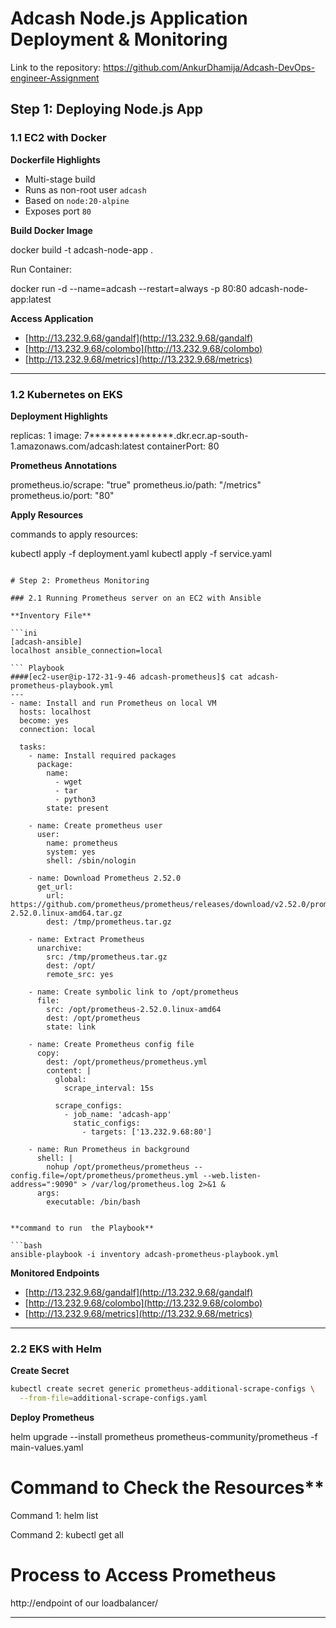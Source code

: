 
# Adcash Node.js Application Deployment & Monitoring

Link to the repository: https://github.com/AnkurDhamija/Adcash-DevOps-engineer-Assignment


## Step 1: Deploying Node.js App

### 1.1 EC2 with Docker

**Dockerfile Highlights**
- Multi-stage build
- Runs as non-root user `adcash`
- Based on `node:20-alpine`
- Exposes port `80`


**Build Docker Image**

docker build -t adcash-node-app .


Run Container:


docker run -d --name=adcash --restart=always -p 80:80 adcash-node-app:latest


**Access Application**

* [http://13.232.9.68/gandalf](http://13.232.9.68/gandalf)
* [http://13.232.9.68/colombo](http://13.232.9.68/colombo)
* [http://13.232.9.68/metrics](http://13.232.9.68/metrics)

---

### 1.2 Kubernetes on EKS

**Deployment Highlights**


replicas: 1
image: 7***************.dkr.ecr.ap-south-1.amazonaws.com/adcash:latest
containerPort: 80

**Prometheus Annotations**


prometheus.io/scrape: "true"
prometheus.io/path: "/metrics"
prometheus.io/port: "80"


**Apply Resources**

commands to apply resources: 

kubectl apply -f deployment.yaml
kubectl apply -f service.yaml
```

# Step 2: Prometheus Monitoring

### 2.1 Running Prometheus server on an EC2 with Ansible

**Inventory File**

```ini
[adcash-ansible]
localhost ansible_connection=local

``` Playbook
####[ec2-user@ip-172-31-9-46 adcash-prometheus]$ cat adcash-prometheus-playbook.yml
---
- name: Install and run Prometheus on local VM
  hosts: localhost
  become: yes
  connection: local

  tasks:
    - name: Install required packages
      package:
        name:
          - wget
          - tar
          - python3
        state: present

    - name: Create prometheus user
      user:
        name: prometheus
        system: yes
        shell: /sbin/nologin

    - name: Download Prometheus 2.52.0
      get_url:
        url: https://github.com/prometheus/prometheus/releases/download/v2.52.0/prometheus-2.52.0.linux-amd64.tar.gz
        dest: /tmp/prometheus.tar.gz

    - name: Extract Prometheus
      unarchive:
        src: /tmp/prometheus.tar.gz
        dest: /opt/
        remote_src: yes

    - name: Create symbolic link to /opt/prometheus
      file:
        src: /opt/prometheus-2.52.0.linux-amd64
        dest: /opt/prometheus
        state: link

    - name: Create Prometheus config file
      copy:
        dest: /opt/prometheus/prometheus.yml
        content: |
          global:
            scrape_interval: 15s

          scrape_configs:
            - job_name: 'adcash-app'
              static_configs:
                - targets: ['13.232.9.68:80']

    - name: Run Prometheus in background
      shell: |
        nohup /opt/prometheus/prometheus --config.file=/opt/prometheus/prometheus.yml --web.listen-address=":9090" > /var/log/prometheus.log 2>&1 &
      args:
        executable: /bin/bash


**command to run  the Playbook**

```bash
ansible-playbook -i inventory adcash-prometheus-playbook.yml
```

**Monitored Endpoints**

* [http://13.232.9.68/gandalf](http://13.232.9.68/gandalf)
* [http://13.232.9.68/colombo](http://13.232.9.68/colombo)
* [http://13.232.9.68/metrics](http://13.232.9.68/metrics)

---

### 2.2 EKS with Helm

**Create Secret**

```bash
kubectl create secret generic prometheus-additional-scrape-configs \
  --from-file=additional-scrape-configs.yaml
```

**Deploy Prometheus**


helm upgrade --install prometheus prometheus-community/prometheus -f main-values.yaml

# Command to Check  the Resources**


Command 1: helm list


Command 2: kubectl get all

# Process to Access Prometheus


http://endpoint of our loadbalancer/

-----------------------
